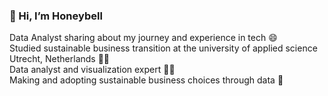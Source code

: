 ### 👋 Hi, I’m Honeybell
Data Analyst sharing about my journey and experience in tech 😄<br/>
Studied sustainable business transition at the university of applied science Utrecht, Netherlands 👩‍🎓<br/>
Data analyst and visualization expert 👩‍💻<br/>
Making and adopting sustainable business choices through data 🌲


  
